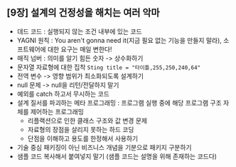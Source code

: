 ## [9장] 설계의 건정성을 해치는 여러 악마
- 데드 코드 : 실행되지 않는 조건 내부에 있는 코드
- YAGNI 원칙 : You aren't gonna need it(지금 필요 없는 기능을 만들지 말라), 소프트웨어에 대한 요구는 매일 변한다!
- 매직 넘버 : 의미를 알기 힘든 숫자 -> 상수화하기
- 문자열 자료형에 대한 집착 `Sting title = "타이틀,255,250,240,64"`
- 전역 변수 -> 영향 범위가 최소화되도록 설계하기
- null 문제 -> null을 리턴/전달하지 말기
- 예외를 catch 하고서 무시하는 코드
- 설계 질서를 파괴하는 메타 프로그래밍 : 프로그램 실행 중에 해당 프로그램 구조 자체를 제어하는 프로그래밍
    - 리플랙션으로 인한 클래스 구조와 값 변경 문제
    - 자료형의 장점을 살리지 못하는 하드 코딩
    - 단점을 이해하고 용도를 한정해서 사용하기
- 기술 중심 패키징이 아닌 비즈니스 개념을 기분으로 패키지 구분하기
- 샘플 코드 복사해서 붙여넣지 말기 (샘플 코드는 설명을 위해 존재하는 코드다)